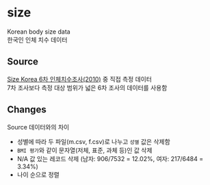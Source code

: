 # size
Korean body size data  
한국인 인체 치수 데이터
## Source
[Size Korea 6차 인체치수조사(2010)](https://sizekorea.kr/page/report/2) 중 직접 측정 데이터  
7차 조사보다 측정 대상 범위가 넓은 6차 조사의 데이터를 사용함
## Changes
Source 데이터와의 차이
- 성별에 따라 두 파일(m.csv, f.csv)로 나누고 `성별` 값은 삭제함
- `BMI 평가`와 같이 문자열(저체, 표준, 과체 등)인 값 삭제
- N/A 값 있는 레코드 삭제 (남자: 906/7532 = 12.02%, 여자: 217/6484 = 3.34%)
- 나이 순으로 정렬
